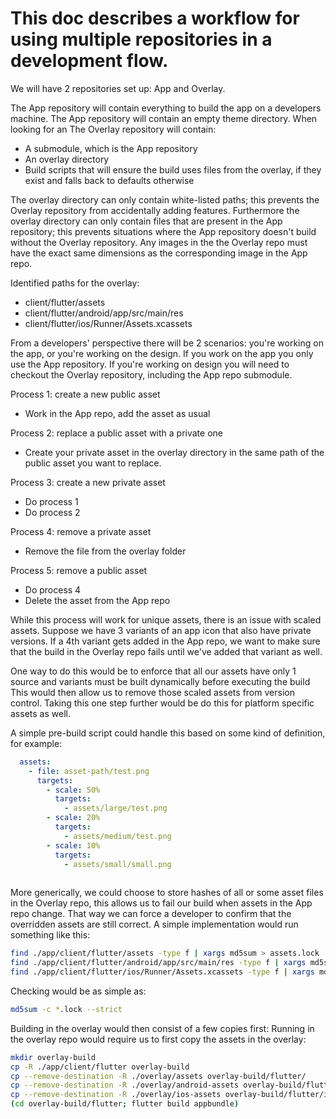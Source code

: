 # This doc describes a workflow for using multiple repositories in a development flow.

We will have 2 repositories set up: App and Overlay.

The App repository will contain everything to build the app on a developers machine.
The App repository will contain an empty theme directory. When looking for an 
The Overlay repository will contain:
  - A submodule, which is the App repository
  - An overlay directory
  - Build scripts that will ensure the build uses files from the overlay, if they exist and falls back to defaults otherwise

The overlay directory can only contain white-listed paths; this prevents the Overlay repository from accidentally adding features. 
Furthermore the overlay directory can only contain files that are present in the App repository; this prevents situations where the App repository doesn't build without the Overlay repository.
Any images in the the Overlay repo must have the exact same dimensions as the corresponding image in the App repo.

Identified paths for the overlay:
  - client/flutter/assets
  - client/flutter/android/app/src/main/res
  - client/flutter/ios/Runner/Assets.xcassets

From a developers' perspective there will be 2 scenarios: you're working on the app, or you're working on the design.
If you work on the app you only use the App repository.
If you're working on design you will need to checkout the Overlay repository, including the App repo submodule.

Process 1: create a new public asset
- Work in the App repo, add the asset as usual

Process 2: replace a public asset with a private one
- Create your private asset in the overlay directory in the same path of the public asset you want to replace.

Process 3: create a new private asset
- Do process 1
- Do process 2

Process 4: remove a private asset
- Remove the file from the overlay folder

Process 5: remove a public asset
- Do process 4
- Delete the asset from the App repo


While this process will work for unique assets, there is an issue with scaled assets. Suppose we have 3 variants of an app icon that also have private versions.
If a 4th variant gets added in the App repo, we want to make sure that the build in the Overlay repo fails until we've added that variant as well.

One way to do this would be to enforce that all our assets have only 1 source and variants must be built dynamically before executing the build
This would then allow us to remove those scaled assets from version control. Taking this one step further would be do this for platform specific assets as well.

A simple pre-build script could handle this based on some kind of definition, for example:
```yaml
  assets:
    - file: asset-path/test.png
      targets:
        - scale: 50%
          targets: 
            - assets/large/test.png
        - scale: 20%
          targets: 
            - assets/medium/test.png
        - scale: 10%
          targets: 
            - assets/small/small.png
        
````

More generically, we could choose to store hashes of all or some asset files in the Overlay repo, this allows us to fail our build when assets in the App repo change. That way
we can force a developer to confirm that the overridden assets are still correct.
A simple implementation would run something like this:

```bash
find ./app/client/flutter/assets -type f | xargs md5sum > assets.lock
find ./app/client/flutter/android/app/src/main/res -type f | xargs md5sum > android-assets.lock
find ./app/client/flutter/ios/Runner/Assets.xcassets -type f | xargs md5sum > ios-assets.lock 
```

Checking would be as simple as:
```bash
md5sum -c *.lock --strict
```

Building in the overlay would then consist of a few copies first:
Running in the overlay repo would require us to first copy the assets in the overlay:
```bash
mkdir overlay-build
cp -R ./app/client/flutter overlay-build
cp --remove-destination -R ./overlay/assets overlay-build/flutter/
cp --remove-destination -R ./overlay/android-assets overlay-build/flutter/android/app/src/main/res
cp --remove-destination -R ./overlay/ios-assets overlay-build/flutter/ios/Runner/Assets.xcassets
(cd overlay-build/flutter; flutter build appbundle) 
```

